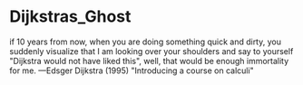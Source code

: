 Dijkstras_Ghost
===============

if 10 years from now, when you are doing something quick and dirty, you suddenly visualize that I am looking over your shoulders and say to yourself "Dijkstra would not have liked this", well, that would be enough immortality for me. —Edsger Dijkstra (1995) "Introducing a course on calculi"
